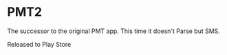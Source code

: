 # PMT2
The successor to the original PMT app. This time it doesn't Parse but SMS.

Released to Play Store


